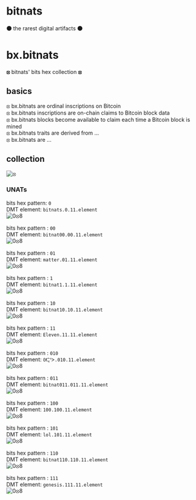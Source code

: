 # bitnats

**🟠** the rarest digital artifacts **🟠**

# bx.bitnats

**⦻** bitnats' bits hex collection **⦻**

## basics

⦻ bx.bitnats are ordinal inscriptions on Bitcoin  
⦻ bx.bitnats inscriptions are on-chain claims to Bitcoin block data  
⦻ bx.bitnats blocks become available to claim each time a Bitcoin block is mined  
⦻ bx.bitnats traits are derived from ...  
⦻ bx.bitnats are ...

## collection

![⦻](images/bx.svg)

### UNATs

bits hex pattern: `0`  
DMT element: `bitnats.0.11.element`  
![0⦻8](images/bx0.svg)

bits hex pattern : `00`  
DMT element: `bitnat00.00.11.element`  
![0⦻8](images/bx0.svg)

bits hex pattern : `01`  
DMT element: `matter.01.11.element`  
![0⦻8](images/bx01.svg)

bits hex pattern : `1`  
DMT element: `bitnat1.1.11.element`  
![0⦻8](images/bx1.svg)

bits hex pattern : `10`  
DMT element: `bitnat10.10.11.element`  
![0⦻8](images/bx10.svg)

bits hex pattern : `11`  
DMT element: `Eleven.11.11.element`  
![0⦻8](images/bx11.svg)

bits hex pattern : `010`  
DMT element: `ᘛ⁐̤ᕐᐷ.010.11.element`  
![0⦻8](images/bx010.svg)

bits hex pattern : `011`  
DMT element: `bitnat011.011.11.element`  
![0⦻8](images/bx011.svg)

bits hex pattern : `100`  
DMT element: `100.100.11.element`  
![0⦻8](images/bx100.svg)

bits hex pattern : `101`  
DMT element: `lol.101.11.element`  
![0⦻8](images/bx101.svg)

bits hex pattern : `110`  
DMT element: `bitnat110.110.11.element`  
![0⦻8](images/bx110.svg)

bits hex pattern : `111`  
DMT element: `genesis.111.11.element`  
![0⦻8](images/bx111.svg)
